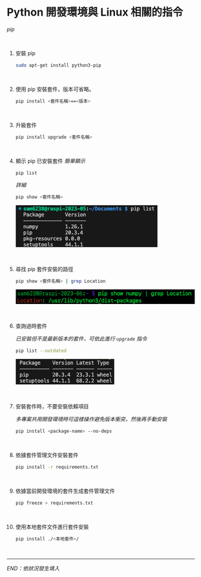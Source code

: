 # Python 開發環境與 Linux 相關的指令

_pip_

<br>

1. 安裝 pip

   ```bash
   sudo apt-get install python3-pip
   ```

</br>

2. 使用 pip 安裝套件，版本可省略。

   ```bash
   pip install <套件名稱>==<版本>
   ```

</br>

3. 升級套件
   ```bash
   pip install upgrade <套件名稱>
   ```

</br>

4. 顯示 pip 已安裝套件
   _簡單顯示_

   ```bash
   pip list
   ```

   _詳細_

   ```bash
   pip show <套件名稱>
   ```

   ![](images/img_34.png)

</br>

5. 尋找 pip 套件安裝的路徑

   ```bash
   pip show <套件名稱> | grep Location
   ```

   ![](images/img_01.png)

</br>

6. 查詢過時套件

   _已安裝但不是最新版本的套件，可依此進行 `upgrade` 指令_

   ```bash
   pip list --outdated
   ```

   ![](images/img_35.png)

</br>

7. 安裝套件時，不要安裝依賴項目

   _多專案共用開發環境時可這樣操作避免版本衝突，然後再手動安裝_

   ```bash
   pip install <package-name> --no-deps
   ```

</br>

8. 依據套件管理文件安裝套件

   ```bash
   pip install -r requirements.txt
   ```

</br>

9. 依據當前開發環境的套件生成套件管理文件

   ```bash
   pip freeze > requirements.txt
   ```

</br>

10. 使用本地套件文件進行套件安裝

    ```bash
    pip install ./<本地套件>/
    ```

</br>

---

_END：依狀況發生填入_
